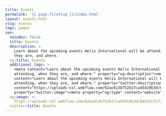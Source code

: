 ```yaml
---
title: Events
permalink: '{{ page.fileSlug }}/index.html'
layout: events.html
slug: events
tags: pages
seo:
  noindex: false
  title: Events
  description: >-
    Learn about the upcoming events Helix International will be attending, when
    they are, and where.
  og:title: Events
  additional_tags: >-
    <meta content="Learn about the upcoming events Helix International will be
    attending, when they are, and where." property="og:description"><meta
    content="Learn about the upcoming events Helix International will be
    attending, when they are, and where." property="twitter:description"><meta
    content="https://uploads-ssl.webflow.com/62ac613b752b17ca45419b3d/64523c3c737acdc0f38d17ac_meta-image.png"
    property="twitter:image"><meta property="og:type" content="website">
  og:image: >-
    https://uploads-ssl.webflow.com/62ac613b752b17ca45419b3d/64523c3c737acdc0f38d17ac_meta-image.png
  twitter:title: Events
---
```



